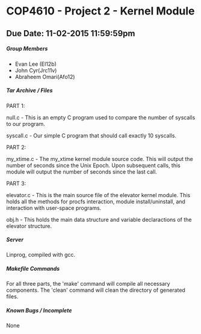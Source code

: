 # COP4610 - Project 2 - Kernel Module
## Due Date: 11-02-2015 11:59:59pm

##### Group Members

* Evan Lee (El12b)
* John Cyr(Jrc11v)
* Abraheem Omari(Afo12)

##### Tar Archive / Files

PART 1:

null.c - This is an empty C program used to compare the number of syscalls to our program.

syscall.c - Our simple C program that should call exactly 10 syscalls.

PART 2:

my_xtime.c - The my_xtime kernel module source code. This will output the number of seconds
since the Unix Epoch. Upon subsequent calls, this module will output the number of seconds since the last call.

PART 3:

elevator.c - This is the main source file of the elevator kernel module. This holds all the methods for procfs interaction, module install/uninstall, and interaction with user-space programs.

obj.h - This holds the main data structure and variable declaractions of the elevator structure. 

##### Server

Linprog, compiled with gcc.

##### Makefile Commands

For all three parts, the 'make' command will compile all necessary components.
The 'clean' command will clean the directory of generated files.

##### Known Bugs / Incomplete

None
